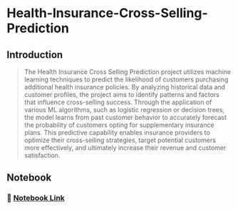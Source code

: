 # Health-Insurance-Cross-Selling-Prediction

## Introduction

> The Health Insurance Cross Selling Prediction project utilizes machine learning techniques to predict the likelihood of customers purchasing additional health insurance policies. By analyzing historical data and customer profiles, the project aims to identify patterns and factors that influence cross-selling success. Through the application of various ML algorithms, such as logistic regression or decision trees, the model learns from past customer behavior to accurately forecast the probability of customers opting for supplementary insurance plans. This predictive capability enables insurance providers to optimize their cross-selling strategies, target potential customers more effectively, and ultimately increase their revenue and customer satisfaction.


## Notebook 
### :link: [Notebook Link](https://github.com/sairamakopparty/Health-Insurance-Cross-Selling-Prediction/blob/main/cross_selling_prediction.ipynb)
